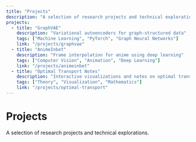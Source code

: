 ```yaml
---
title: "Projects"
description: "A selection of research projects and technical explorations"
projects:
  - title: "GraphVAE"
    description: "Variational autoencoders for graph-structured data"
    tags: ["Machine Learning", "PyTorch", "Graph Neural Networks"]
    link: "/projects/graphvae"
  - title: "AnimeInbet"
    description: "Frame interpolation for anime using deep learning"
    tags: ["Computer Vision", "Animation", "Deep Learning"]
    link: "/projects/animeinbet"
  - title: "Optimal Transport Notes"
    description: "Interactive visualizations and notes on optimal transport theory"
    tags: ["Theory", "Visualization", "Mathematics"]
    link: "/projects/optimal-transport"
---
```


# Projects

A selection of research projects and technical explorations.